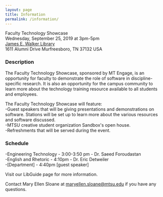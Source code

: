```yaml
---
layout: page
title: Information
permalink: /information/
---
```


Faculty Technology Showcase<br />
Wednesday, September 25, 2019 at 3pm-5pm<br />
[James E. Walker Library](https://library.mtsu.edu/homeb)<br />
1611 Alumni Drive
Murfreesboro, TN 37132 USA <br />

### Description

The Faculty Technology Showcase, sponsored by MT Engage, is an opportunity for faculty to demonstrate the role of software in discipline-specific research. It is also an opportunity for the campus community to learn more about the technology training resource available to all students and employees.

The Faculty Technology Showcase will feature:<br />
-Guest speakers that will be giving presentations and demonstrations on software. Stations will be set up to learn more about the various resources and software discussed.<br />
-MTSU creative student organization Sandbox's open house.<br />
-Refreshments that will be served during the event.<br />

### Schedule

-Engineering Technology - 3:00-3:50 pm  - Dr. Saeed Foroudastan<br />
-English and Rhetoric - 4:10pm  - Dr. Eric Detweiler <br />
-[Department] - 4:40pm [guest speaker]<br />


Visit our LibGuide page for more information.

Contact Mary Ellen Sloane at maryellen.sloane@mtsu.edu if you have any questions.
